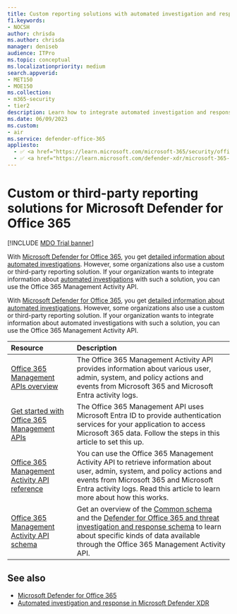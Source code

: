 ```yaml
---
title: Custom reporting solutions with automated investigation and response
f1.keywords: 
- NOCSH
author: chrisda
ms.author: chrisda
manager: deniseb
audience: ITPro
ms.topic: conceptual
ms.localizationpriority: medium
search.appverid: 
- MET150
- MOE150
ms.collection: 
- m365-security
- tier2
description: Learn how to integrate automated investigation and response with a custom or third-party reporting solution.
ms.date: 06/09/2023
ms.custom: 
- air
ms.service: defender-office-365
appliesto:
  - ✅ <a href="https://learn.microsoft.com/microsoft-365/security/office-365-security/mdo-about#defender-for-office-365-plan-1-vs-plan-2-cheat-sheet" target="_blank">Microsoft Defender for Office 365 Plan 2</a>
  - ✅ <a href="https://learn.microsoft.com/defender-xdr/microsoft-365-defender" target="_blank">Microsoft Defender XDR</a>
---
```


# Custom or third-party reporting solutions for Microsoft Defender for Office 365

[!INCLUDE [MDO Trial banner](../includes/mdo-trial-banner.md)]

With [Microsoft Defender for Office 365](mdo-about.md), you get [detailed information about automated investigations](air-view-investigation-results.md). However, some organizations also use a custom or third-party reporting solution. If your organization wants to integrate information about [automated investigations](air-about.md) with such a solution, you can use the Office 365 Management Activity API.

With [Microsoft Defender for Office 365](mdo-about.md), you get [detailed information about automated investigations](air-view-investigation-results.md). However, some organizations also use a custom or third-party reporting solution. If your organization wants to integrate information about automated investigations with such a solution, you can use the Office 365 Management Activity API.

|Resource|Description|
|:---|:---|
|[Office 365 Management APIs overview](/office/office-365-management-api/office-365-management-apis-overview)|The Office 365 Management Activity API provides information about various user, admin, system, and policy actions and events from Microsoft 365 and Microsoft Entra activity logs.|
|[Get started with Office 365 Management APIs](/office/office-365-management-api/get-started-with-office-365-management-apis)|The Office 365 Management API uses Microsoft Entra ID to provide authentication services for your application to access Microsoft 365 data. Follow the steps in this article to set this up.|
|[Office 365 Management Activity API reference](/office/office-365-management-api/office-365-management-activity-api-reference)|You can use the Office 365 Management Activity API to retrieve information about user, admin, system, and policy actions and events from Microsoft 365 and Microsoft Entra activity logs. Read this article to learn more about how this works.|
|[Office 365 Management Activity API schema](/office/office-365-management-api/office-365-management-activity-api-schema)|Get an overview of the [Common schema](/office/office-365-management-api/office-365-management-activity-api-schema#common-schema) and the [Defender for Office 365 and threat investigation and response schema](/office/office-365-management-api/office-365-management-activity-api-schema#office-365-advanced-threat-protection-and-threat-investigation-and-response-schema) to learn about specific kinds of data available through the Office 365 Management Activity API.|

## See also

- [Microsoft Defender for Office 365](mdo-about.md)
- [Automated investigation and response in Microsoft Defender XDR](/microsoft-365/security/defender/m365d-autoir)
